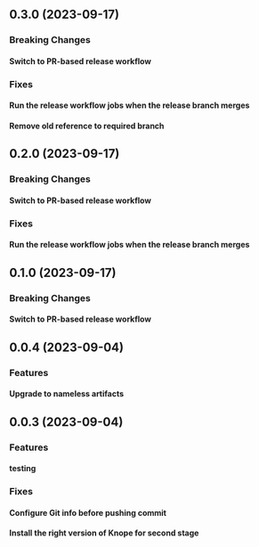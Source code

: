 
## 0.3.0 (2023-09-17)

### Breaking Changes

#### Switch to PR-based release workflow

### Fixes

#### Run the release workflow jobs when the release branch merges

#### Remove old reference to required branch

## 0.2.0 (2023-09-17)

### Breaking Changes

#### Switch to PR-based release workflow

### Fixes

#### Run the release workflow jobs when the release branch merges

## 0.1.0 (2023-09-17)

### Breaking Changes

#### Switch to PR-based release workflow

## 0.0.4 (2023-09-04)

### Features

#### Upgrade to nameless artifacts

## 0.0.3 (2023-09-04)

### Features

#### testing

### Fixes

#### Configure Git info before pushing commit

#### Install the right version of Knope for second stage
